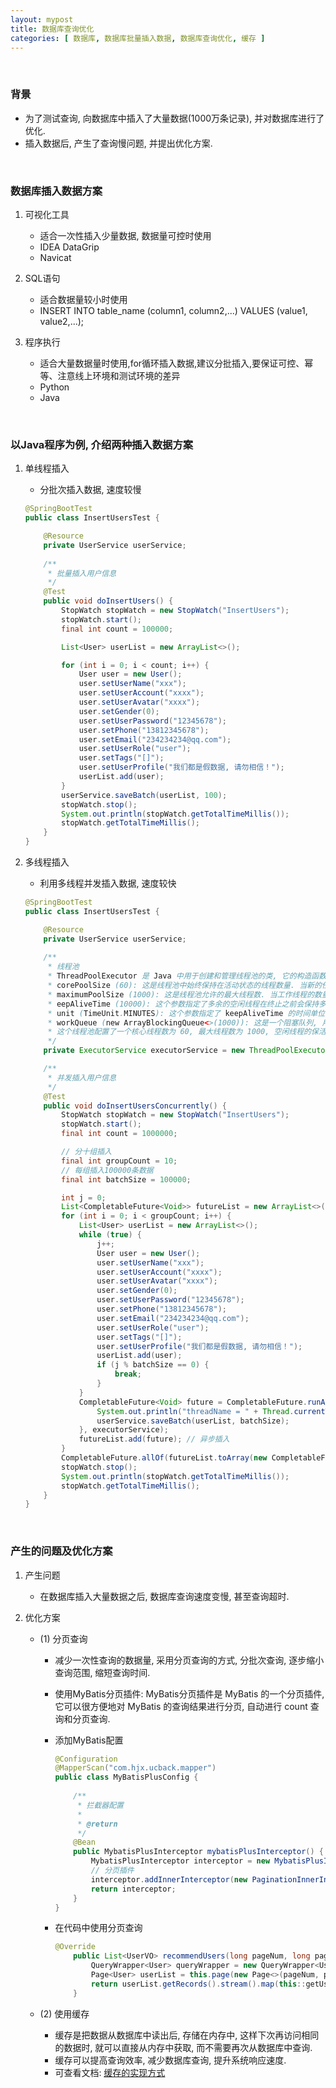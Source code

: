```yaml
---
layout: mypost
title: 数据库查询优化
categories: [ 数据库, 数据库批量插入数据, 数据库查询优化, 缓存 ]
---
```


<br>

### 背景

- 为了测试查询, 向数据库中插入了大量数据(1000万条记录), 并对数据库进行了优化.
- 插入数据后, 产生了查询慢问题, 并提出优化方案.

<br>

### 数据库插入数据方案

1. 可视化工具

   - 适合一次性插入少量数据, 数据量可控时使用
   - IDEA DataGrip
   - Navicat

2. SQL语句

   - 适合数据量较小时使用
   - INSERT INTO table_name (column1, column2,...) VALUES (value1, value2,...);

3. 程序执行

   - 适合大量数据量时使用,for循环插入数据,建议分批插入,要保证可控、幂等、注意线上环境和测试环境的差异
   - Python
   - Java

<br>

### 以Java程序为例, 介绍两种插入数据方案

1. 单线程插入

   - 分批次插入数据, 速度较慢

    ```java
    @SpringBootTest
    public class InsertUsersTest {
    
        @Resource
        private UserService userService;
        
        /**
         * 批量插入用户信息
         */
        @Test
        public void doInsertUsers() {
            StopWatch stopWatch = new StopWatch("InsertUsers");
            stopWatch.start();
            final int count = 100000;
    
            List<User> userList = new ArrayList<>();
    
            for (int i = 0; i < count; i++) {
                User user = new User();
                user.setUserName("xxx");
                user.setUserAccount("xxxx");
                user.setUserAvatar("xxxx");
                user.setGender(0);
                user.setUserPassword("12345678");
                user.setPhone("13812345678");
                user.setEmail("234234234@qq.com");
                user.setUserRole("user");
                user.setTags("[]");
                user.setUserProfile("我们都是假数据, 请勿相信！");
                userList.add(user);
            }
            userService.saveBatch(userList, 100);
            stopWatch.stop();
            System.out.println(stopWatch.getTotalTimeMillis());
            stopWatch.getTotalTimeMillis();
        }   
    }
    ```

2. 多线程插入

   - 利用多线程并发插入数据, 速度较快

    ```java
    @SpringBootTest
    public class InsertUsersTest {
    
        @Resource
        private UserService userService;
        
        /**
         * 线程池
         * ThreadPoolExecutor 是 Java 中用于创建和管理线程池的类, 它的构造函数接受几个参数, 用于配置线程池的行为. 具体参数的含义如下: 
         * corePoolSize (60): 这是线程池中始终保持在活动状态的线程数量. 当新的任务到来时, 如果当前的线程数小于这个核心数量, 即使其他线程处于闲置状态, 线程池也会创建新的线程来处理任务. 
         * maximumPoolSize (1000): 这是线程池允许的最大线程数. 当工作线程的数量达到核心池大小时, 如果有新的任务到来且队列未满, 线程池会创建新的线程, 直到达到这个最大值. 
         * eepAliveTime (10000): 这个参数指定了多余的空闲线程在终止之前会保持多久的时间. 在这个时间段内, 如果线程没有任务可执行, 它会被终止. 此处使用 TimeUnit.MINUTES 表示时间单位是分钟. 
         * unit (TimeUnit.MINUTES): 这个参数指定了 keepAliveTime 的时间单位. 
         * workQueue (new ArrayBlockingQueue<>(1000)): 这是一个阻塞队列, 用于存储等待执行的任务. 当所有核心线程都在忙于执行任务时, 新提交的任务会被放入这个队列中. ArrayBlockingQueue 是一个基于数组的阻塞队列, 容量设置为 1000. 
         * 这个线程池配置了一个核心线程数为 60, 最大线程数为 1000, 空闲线程的保活时间为 10000 分钟（相对较长）, 并且使用一个容量为 1000 的阻塞队列来存储等待执行的任务. 这样的配置可以有效地处理高并发插入操作. 
         */
        private ExecutorService executorService = new ThreadPoolExecutor(60, 1000, 10000, TimeUnit.MINUTES, new ArrayBlockingQueue<>(1000));
    
        /**
         * 并发插入用户信息
         */
        @Test
        public void doInsertUsersConcurrently() {
            StopWatch stopWatch = new StopWatch("InsertUsers");
            stopWatch.start();
            final int count = 1000000;
    
            // 分十组插入
            final int groupCount = 10;
            // 每组插入100000条数据
            final int batchSize = 100000;
    
            int j = 0;
            List<CompletableFuture<Void>> futureList = new ArrayList<>();
            for (int i = 0; i < groupCount; i++) {
                List<User> userList = new ArrayList<>();
                while (true) {
                    j++;
                    User user = new User();
                    user.setUserName("xxx");
                    user.setUserAccount("xxxx");
                    user.setUserAvatar("xxxx");
                    user.setGender(0);
                    user.setUserPassword("12345678");
                    user.setPhone("13812345678");
                    user.setEmail("234234234@qq.com");
                    user.setUserRole("user");
                    user.setTags("[]");
                    user.setUserProfile("我们都是假数据, 请勿相信！");
                    userList.add(user);
                    if (j % batchSize == 0) {
                        break;
                    }
                }
                CompletableFuture<Void> future = CompletableFuture.runAsync(() -> {
                    System.out.println("threadName = " + Thread.currentThread().getName());
                    userService.saveBatch(userList, batchSize);
                }, executorService);
                futureList.add(future); // 异步插入
            }
            CompletableFuture.allOf(futureList.toArray(new CompletableFuture[]{})).join(); // 等待所有异步插入完成
            stopWatch.stop();
            System.out.println(stopWatch.getTotalTimeMillis());
            stopWatch.getTotalTimeMillis();
        }
    }
    ```

<br>

### 产生的问题及优化方案

1. 产生问题

   - 在数据库插入大量数据之后, 数据库查询速度变慢, 甚至查询超时.

2. 优化方案

   - (1) 分页查询
     - 减少一次性查询的数据量, 采用分页查询的方式, 分批次查询, 逐步缩小查询范围, 缩短查询时间.
     - 使用MyBatis分页插件: MyBatis分页插件是 MyBatis 的一个分页插件, 它可以很方便地对 MyBatis 的查询结果进行分页, 自动进行
   count 查询和分页查询.
     - 添加MyBatis配置

       ```java
       @Configuration
       @MapperScan("com.hjx.ucback.mapper")
       public class MyBatisPlusConfig {
    
           /**
            * 拦截器配置
            *
            * @return
            */
           @Bean
           public MybatisPlusInterceptor mybatisPlusInterceptor() {
               MybatisPlusInterceptor interceptor = new MybatisPlusInterceptor();
               // 分页插件
               interceptor.addInnerInterceptor(new PaginationInnerInterceptor(DbType.MYSQL)); // 注意: 这里配置的是 MySQL, 根据实际情况配置
               return interceptor;
           }
       }
       ```

     - 在代码中使用分页查询

       ```java
       @Override
           public List<UserVO> recommendUsers(long pageNum, long pageSize, HttpServletRequest request) {
               QueryWrapper<User> queryWrapper = new QueryWrapper<User>();
               Page<User> userList = this.page(new Page<>(pageNum, pageSize), queryWrapper);
               return userList.getRecords().stream().map(this::getUserVO).collect(Collectors.toList());
           }
       ```

   - (2) 使用缓存

     - 缓存是把数据从数据库中读出后, 存储在内存中, 这样下次再访问相同的数据时, 就可以直接从内存中获取, 而不需要再次从数据库中查询.
     - 缓存可以提高查询效率, 减少数据库查询, 提升系统响应速度.
     - 可查看文档: [缓存的实现方式](https://han-gr.github.io/posts/2024/09/15/%E7%BC%93%E5%AD%98%E7%9A%84%E5%AE%9E%E7%8E%B0%E6%96%B9%E5%BC%8F.html)


